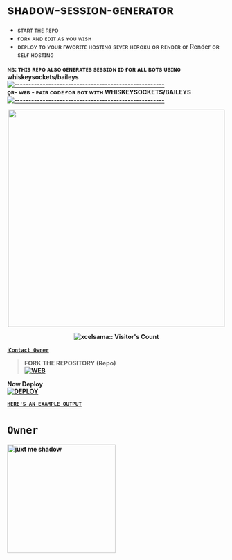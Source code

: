 # sʜᴀᴅᴏᴡ-sᴇssɪᴏɴ-ɢᴇɴᴇʀᴀᴛᴏʀ
- sᴛᴀʀᴛ ᴛʜᴇ ʀᴇᴘᴏ 
- ғᴏʀᴋ ᴀɴᴅ ᴇᴅɪᴛ ᴀs ʏᴏᴜ ᴡɪsʜ
- ᴅᴇᴘʟᴏʏ ᴛᴏ ʏᴏᴜʀ ғᴀᴠᴏʀɪᴛᴇ ʜᴏsᴛɪɴɢ sᴇᴠᴇʀ ʜᴇʀᴏᴋᴜ ᴏʀ ʀᴇɴᴅᴇʀ or Render ᴏʀ sᴇʟғ ʜᴏsᴛɪɴɢ

<strong>ɴʙ:<strong/> ᴛʜɪs ʀᴇᴘᴏ ᴀʟsᴏ ɢᴇɴᴇʀᴀᴛᴇs sᴇssɪᴏɴ ɪᴅ ғᴏʀ ᴀʟʟ ʙᴏᴛs ᴜsɪɴɢ whiskeysockets/baileys
[![-----------------------------------------------------](https://raw.githubusercontent.com/andreasbm/readme/master/assets/lines/colored.png)](#table-of-contents)
<br/>ǫʀ- ᴡᴇʙ - ᴘᴀɪʀ ᴄᴏᴅᴇ ғᴏʀ ʙᴏᴛ ᴡɪᴛʜ WHISKEYSOCKETS/BAILEYS
[![-----------------------------------------------------](https://raw.githubusercontent.com/andreasbm/readme/master/assets/lines/colored.png)](#table-of-contents)
<p align="center">
   <a href="https://github.com/shadowwrld">
    <img src="https://i.imgur.com/Rj3JuBi.jpeg" width="500">
     
</a>
 <p align="center"><img src="https://profile-counter.glitch.me/{Itxxwasi}/count.svg" alt="xcelsama:: Visitor's Count" /></p>



[`ℹ️Contact Owner`](https://wa.me/526462708644)

> FORK THE REPOSITORY (Repo) 
    <br>
<a href="https://github.com/shadowwrld/SHADOW-XMD-QR"><img title="WEB" src="https://img.shields.io/badge/FORK SHADOW-QR?color=black&style=for-the-badge&logo=stackshare"></a>

Now Deploy
    <br>
<a href='https://dashboard.heroku.com/new?template=https://github.com/DeeCeeXxx/DavidCyril-Session-id-generator)' target="_blank"><img alt='DEPLOY' src='https://img.shields.io/badge/-DEPLOY-black?style=for-the-badge&logo=heroku&logoColor=white'/>

[`HERE'S AN EXAMPLE OUTPUT`](https://shadow-xmd-session.onrender.com)
# `Owner`

 <a href="https://github.com/shadowwrld"><img src="https://github.com/shadowwrld.png" width="250" height="250" alt="juxt me shadow"/></a>

